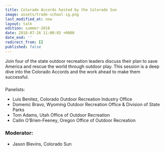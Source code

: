 ```yaml
---
title: Colorado Accords hosted by the Colorado Sun
image: assets/trade-school-ig.png
last_modified_at: now
layout: talk
edition: summer-2018
date: 2018-07-26 11:00:03 +0000
date_end: ''
redirect_from: []
published: false
---
```

Join four of the state outdoor recreation leaders discuss their plan to save America and rescue the world through outdoor play. This session is a deep dive into the Colorado Accords and the work ahead to make them successful.

###   
Panelists:

* Luis Benitez, Colorado Outdoor Recreation Industry Office 
* Domenic Bravo, Wyoming Outdoor Recreation Office & Division of State Parks
* Tom Adams, Utah Office of Outdoor Recreation
* Cailin O’Brien-Feeney, Oregon Office of Outdoor Recreation

### Moderator: 

* Jason Blevins, Colorado Sun